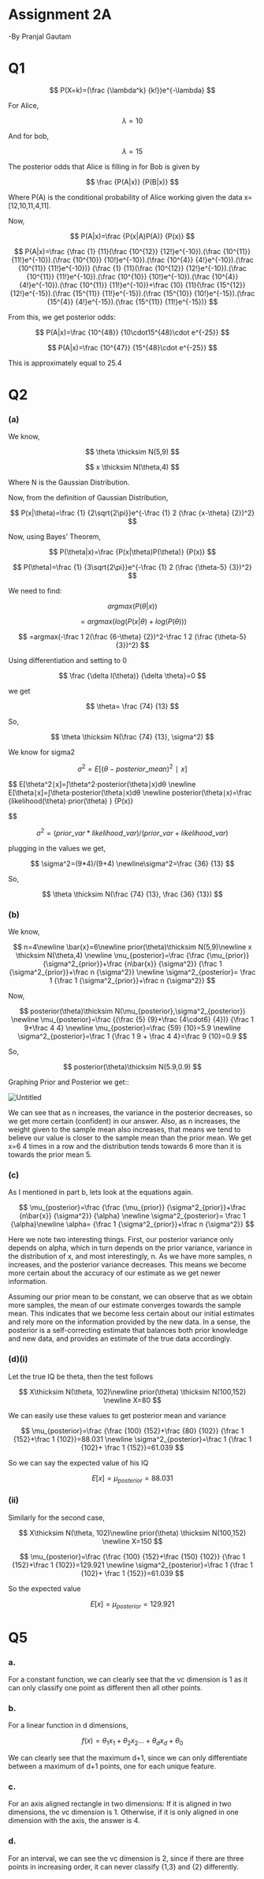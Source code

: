 # Assignment 2A

-By Pranjal Gautam

# Q1

$$
P(X=k)=(\frac {\lambda^k} {k!})e^{-\lambda}
$$

For Alice,

$$
\lambda=10
$$

And for bob,

$$
\lambda=15
$$

The posterior odds that Alice is filling in for Bob is given by

$$
\frac {P(A|x)} {P(B|x)}
$$

Where P(A) is the conditional probability of Alice working given the data x=[12,10,11,4,11].

Now,

$$
P(A|x)=\frac {P(x|A)P(A)} {P(x)}
$$

$$
P(A|x)=\frac {\frac {1} {11}(\frac {10^{12}} {12!}e^{-10}).(\frac {10^{11}} {11!}e^{-10}).(\frac {10^{10}} {10!}e^{-10}).(\frac {10^{4}} {4!}e^{-10}).(\frac {10^{11}} {11!}e^{-10})} {\frac {1} {11}(\frac {10^{12}} {12!}e^{-10}).(\frac {10^{11}} {11!}e^{-10}).(\frac {10^{10}} {10!}e^{-10}).(\frac {10^{4}} {4!}e^{-10}).(\frac {10^{11}} {11!}e^{-10})+\frac {10} {11}(\frac {15^{12}} {12!}e^{-15}).(\frac {15^{11}} {11!}e^{-15}).(\frac {15^{10}} {10!}e^{-15}).(\frac {15^{4}} {4!}e^{-15}).(\frac {15^{11}} {11!}e^{-15})}
$$

From this, we get posterior odds:

$$
P(A|x)=\frac {10^{48}} {10\cdot15^{48}\cdot e^{-25}}
$$

$$
P(A|x)=\frac {10^{47}} {15^{48}\cdot e^{-25}}
$$

This is approximately equal to 25.4

# Q2

### (a)

We know, 

$$
\theta \thicksim N(5,9)
$$

$$
x \thicksim N(\theta,4)
$$

Where N is the Gaussian Distribution.

Now, from the definition of Gaussian Distribution,

$$
P(x|\theta)=\frac {1} {2\sqrt{2\pi}}e^{-\frac {1} 2 (\frac {x-\theta} {2})^2}
$$

Now, using Bayes’ Theorem,

$$
P(\theta|x)=\frac {P(x|\theta)P(\theta)} {P(x)}
$$

$$
P(\theta)=\frac {1} {3\sqrt{2\pi}}e^{-\frac {1} 2 (\frac {\theta-5} {3})^2}
$$

We need to find:

$$
arg max(P(\theta|x)) 
$$

$$
=argmax(log(P(x|\theta) + log(P(\theta)))
$$

$$
=argmax(-\frac 1 2(\frac {6-\theta} {2})^2-\frac 1 2 (\frac {\theta-5} {3})^2)
$$

Using differentiation and setting to 0

$$
\frac {\delta l(\theta)} {\delta \theta}=0
$$

we get

$$
\theta= \frac {74} {13}
$$

So,

$$
\theta \thicksim N(\frac {74} {13}, \sigma^2)
$$

We know for sigma2

$$
\sigma^2=E[(\theta-posterior\_mean)^2∣x]
$$

$$
E[\theta^2∣x]=∫\theta^2⋅posterior(\theta∣x)dθ \newline E[\theta∣x]=∫\theta⋅posterior(\theta∣x)dθ \newline posterior(\theta∣x)=\frac {likelihood(\theta)⋅prior(\theta)
} {P(x)}

$$

$$
\sigma^2=(prior\_var*likelihood\_var)/(prior\_var+likelihood\_var)
$$

plugging in the values we get,

$$
\sigma^2=(9*4)/(9+4) \newline\sigma^2=\frac {36} {13} 
$$

So,

$$
\theta \thicksim N(\frac {74} {13}, \frac {36} {13})
$$

### (b)

We know,

$$
n=4\newline \bar{x}=6\newline prior(\theta)\thicksim N(5,9)\newline x \thicksim N(\theta,4) \newline \mu_{posterior}=\frac {\frac {\mu_{prior}} {\sigma^2_{prior}}+\frac {n\bar{x}} {\sigma^2}} {\frac 1 {\sigma^2_{prior}}+\frac n {\sigma^2}} \newline \sigma^2_{posterior}= \frac 1 {\frac 1 {\sigma^2_{prior}}+\frac n {\sigma^2}}
$$

Now,

$$
posterior(\theta)\thicksim N(\mu_{posterior},\sigma^2_{posterior})
\newline
\mu_{posterior}=\frac {(\frac {5} {9}+\frac {4\cdot6} {4})} {\frac 1 9+\frac 4 4}
\newline 
\mu_{posterior}=\frac {59} {10}=5.9
\newline
\sigma^2_{posterior}=\frac 1 {\frac 1 9 + \frac 4 4}=\frac 9 {10}=0.9
$$

So,

$$
posterior(\theta)\thicksim N(5.9,0.9)
$$

Graphing Prior and Posterior we get::

![Untitled](Assignment%202A%20787c35a52f884799850a3fb1b31591b4/Untitled.png)

We can see that as n increases, the variance in the posterior decreases, so we get more certain (confident) in our answer. Also, as n increases, the weight given to the sample mean also increases, that means we tend to believe our value is closer to the sample mean than the prior mean. We get x=6 4 times in a row and the distribution tends towards 6 more than it is towards the prior mean 5.

### (c)

As I mentioned in part b, lets look at the equations again.

$$
\mu_{posterior}=\frac {\frac {\mu_{prior}} {\sigma^2_{prior}}+\frac {n\bar{x}} {\sigma^2}} {\alpha} \newline \sigma^2_{posterior}= \frac 1 {\alpha}\newline \alpha= {\frac 1 {\sigma^2_{prior}}+\frac n {\sigma^2}}
$$

Here we note two interesting things. First, our posterior variance only depends on alpha, which in turn depends on the prior variance, variance in the distribution of x, and most interestingly, n. As we have more samples, n increases, and the posterior variance decreases. This means we become more certain about the accuracy of our estimate as we get newer information.

Assuming our prior mean to be constant, we can observe that as we obtain more samples, the mean of our estimate converges towards the sample mean. This indicates that we become less certain about our initial estimates and rely more on the information provided by the new data. In a sense, the posterior is a self-correcting estimate that balances both prior knowledge and new data, and provides an estimate of the true data accordingly.

### (d)(i)

Let the true IQ be theta, then the test follows

$$
X\thicksim N(\theta, 102)\newline prior(\theta) \thicksim N(100,152)
\newline
X=80
$$

We can easily use these values to get posterior mean and variance

$$
\mu_{posterior}=\frac {\frac {100} {152}+\frac {80} {102}} {\frac 1 {152}+\frac 1 {102}}=88.031
\newline
\sigma^2_{posterior}=\frac 1 {\frac 1 {102}+ \frac 1 {152}}=61.039
$$

So we can say the expected value of his IQ

$$
E[x]=\mu_{posterior}=88.031
$$

### (ii)

Similarly for the second case,

$$
X\thicksim N(\theta, 102)\newline prior(\theta) \thicksim N(100,152)
\newline
X=150
$$

$$
\mu_{posterior}=\frac {\frac {100} {152}+\frac {150} {102}} {\frac 1 {152}+\frac 1 {102}}=129.921
\newline
\sigma^2_{posterior}=\frac 1 {\frac 1 {102}+ \frac 1 {152}}=61.039
$$

So the expected value

$$
E[x]=\mu_{posterior}=129.921
$$

# Q5

### a.

For a constant function, we can clearly see that the vc dimension is 1 as it can only classify one point as different then all other points.

### b.

For a linear function in d dimensions, 

$$
f(x)=\theta_1x_1+\theta_2x_2...+\theta_dx_d+\theta_0
$$

We can clearly see that the maximum d+1, since we can only differentiate between a maximum of d+1 points, one for each unique feature.

### c.

For an axis aligned rectangle in two dimensions:
If it is aligned in two dimensions, the vc dimension is 1.
Otherwise, if it is only aligned in one dimension with the axis, the answer is 4. 

### d.

For an interval, we can see the vc dimension is 2, since if there are three points in increasing order, it can never classify {1,3} and {2} differently.